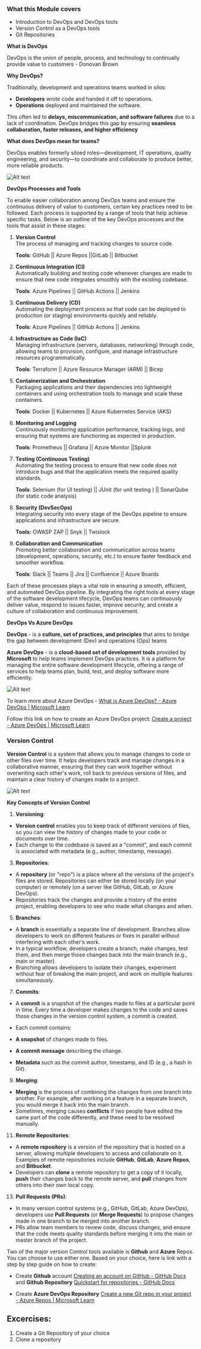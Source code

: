 ### What this Module covers
- Introduction to DevOps and DevOps tools
- Version Control as a DevOps tools
- Git Repositories

**What is DevOps**

DevOps is the union of people, process, and technology to continually provide value to customers - Donovan Brown

**Why DevOps?**

Traditionally, development and operations teams worked in silos:

- **Developers** wrote code and handed it off to operations.
- **Operations** deployed and maintained the software.

This often led to **delays, miscommunication, and software failures** due to a lack of coordination. DevOps bridges this gap by ensuring **seamless collaboration, faster releases, and higher efficiency**

**What does DevOps mean for teams?**

DevOps enables formerly siloed roles—development, IT operations, quality engineering, and security—to coordinate and collaborate to produce better, more reliable products.

![Alt text](images/image1.png)

**DevOps Processes and Tools**

To enable easier collaboration among DevOps teams and ensure the continuous delivery of value to customers, certain key practices need to be followed. Each process is supported by a range of tools that help achieve specific tasks. Below is an outline of the key DevOps processes and the tools that assist in these stages:

1.  **Version Control**  
    The process of managing and tracking changes to source code.

    **Tools**: GitHub || Azure Repos ||GitLab || Bitbucket

2.  **Continuous Integration (CI)**  
    Automatically building and testing code whenever changes are made to ensure that new code integrates smoothly with the existing codebase.

    **Tools**: Azure Pipelines || GitHub Actions || Jenkins

3.  **Continuous Delivery (CD)**  
    Automating the deployment process so that code can be deployed to production (or staging) environments quickly and reliably.

    **Tools**: Azure Pipelines || GitHub Actions || Jenkins

4.  **Infrastructure as Code (IaC)**  
    Managing infrastructure (servers, databases, networking) through code, allowing teams to provision, configure, and manage infrastructure resources programmatically.

    **Tools**: Terraform || Azure Resource Manager (ARM) || Bicep

5.  **Containerization and Orchestration**  
    Packaging applications and their dependencies into lightweight containers and using orchestration tools to manage and scale these containers.

	**Tools**: Docker || Kubernetes || Azure Kubernetes Service (AKS)

6.  **Monitoring and Logging**  
    Continuously monitoring application performance, tracking logs, and ensuring that systems are functioning as expected in production.

	**Tools**: Prometheus || Grafana || Azure Monitor ||Splunk

7.  **Testing (Continuous Testing)**  
    Automating the testing process to ensure that new code does not introduce bugs and that the application meets the required quality standards.

	**Tools**: Selenium (for UI testing) || JUnit (for unit testing ) ||  SonarQube (for static code analysis)

8. **Security (DevSecOps)**  
    Integrating security into every stage of the DevOps pipeline to ensure applications and infrastructure are secure.

	**Tools:** OWASP ZAP || Snyk || Twislock

9.  **Collaboration and Communication**  
    Promoting better collaboration and communication across teams (development, operations, security, etc.) to ensure faster feedback and smoother workflow.

	**Tools**: Slack || Teams || Jira || Confluence || Azure Boards


Each of these processes plays a vital role in ensuring a smooth, efficient, and automated DevOps pipeline. By integrating the right tools at every stage of the software development lifecycle, DevOps teams can continuously deliver value, respond to issues faster, improve security, and create a culture of collaboration and continuous improvement.

**DevOps Vs Azure DevOps**

**DevOps** - is a **culture, set of practices, and principles** that aims to bridge the gap between development (Dev) and operations (Ops) teams

**Azure DevOps** - is a **cloud-based set of development tools** provided by **Microsoft** to help teams implement DevOps practices. It is a platform for managing the entire software development lifecycle, offering a range of services to help teams plan, build, test, and deploy software more efficiently.

![Alt text](images/image2.png)

To learn more about Azure DevOps - [What is Azure DevOps? - Azure DevOps | Microsoft Learn](https://learn.microsoft.com/en-us/azure/devops/user-guide/what-is-azure-devops?view=azure-devops)

Follow this link on how to create an Azure DevOps project: [Create a project - Azure DevOps | Microsoft Learn](https://learn.microsoft.com/en-us/azure/devops/organizations/projects/create-project?view=azure-devops&tabs=browser)

### Version Control

**Version Control** is a system that allows you to manage changes to code or other files over time. It helps developers track and manage changes in a collaborative manner, ensuring that they can work together without overwriting each other's work, roll back to previous versions of files, and maintain a clear history of changes made to a project.

![Alt text](images/image3.png)

**Key Concepts of Version Control**

1.  **Versioning**:

-   **Version control** enables you to keep track of different versions of files, so you can view the history of changes made to your code or documents over time.
-   Each change to the codebase is saved as a "commit", and each commit is associated with metadata (e.g., author, timestamp, message).

3.  **Repositories**:

-   A **repository** (or "repo") is a place where all the versions of the project's files are stored. Repositories can either be stored locally (on your computer) or remotely (on a server like GitHub, GitLab, or Azure DevOps).
-   Repositories track the changes and provide a history of the entire project, enabling developers to see who made what changes and when.

5.  **Branches**:

-   A **branch** is essentially a separate line of development. Branches allow developers to work on different features or fixes in parallel without interfering with each other’s work.
-   In a typical workflow, developers create a branch, make changes, test them, and then merge those changes back into the main branch (e.g., main or master).
-   Branching allows developers to isolate their changes, experiment without fear of breaking the main project, and work on multiple features simultaneously.

7.  **Commits**:

-   A **commit** is a snapshot of the changes made to files at a particular point in time. Every time a developer makes changes to the code and saves those changes in the version control system, a commit is created.
-   Each commit contains:

-   **A snapshot** of changes made to files.
-   **A commit message** describing the change.
-   **Metadata** such as the commit author, timestamp, and ID (e.g., a hash in Git).

9.  **Merging**:

-   **Merging** is the process of combining the changes from one branch into another. For example, after working on a feature in a separate branch, you would merge it back into the main branch.
-   Sometimes, merging causes **conflicts** if two people have edited the same part of the code differently, and these need to be resolved manually.

11.  **Remote Repositories**:

-   A **remote repository** is a version of the repository that is hosted on a server, allowing multiple developers to access and collaborate on it. Examples of remote repositories include **GitHub**, **GitLab**, **Azure Repos**, and **Bitbucket**.
-   Developers can **clone** a remote repository to get a copy of it locally, **push** their changes back to the remote server, and **pull** changes from others into their own local copy.

13.  **Pull Requests (PRs)**:

-   In many version control systems (e.g., GitHub, GitLab, Azure DevOps), developers use **Pull Requests** (or **Merge Requests**) to propose changes made in one branch to be merged into another branch.
-   PRs allow team members to review code, discuss changes, and ensure that the code meets quality standards before merging it into the main or master branch of the project.

Two of the major version Control tools available is **Github** and **Azure** Repos. You can choose to use either one. Based on your choice, here is link with  a step by step guide on how to create:

- Create **Github** account [Creating an account on GitHub - GitHub Docs](https://docs.github.com/en/get-started/start-your-journey/creating-an-account-on-github) and **Github Repository** [Quickstart for repositories - GitHub Docs](https://docs.github.com/en/repositories/creating-and-managing-repositories/quickstart-for-repositories)

- Create **Azure DevOps Repository**  [Create a new Git repo in your project - Azure Repos | Microsoft Learn](https://learn.microsoft.com/en-us/azure/devops/repos/git/create-new-repo?view=azure-devops)


## Excercises:
1. Create a Git Repository of your choice
2. Clone a repository

